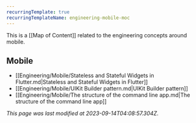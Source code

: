 ```yaml
---
recurringTemplate: true
recurringTemplateName: engineering-mobile-moc
---
```


This is a [[Map of Content]] related to the engineering concepts around mobile.

## Mobile

- [[Engineering/Mobile/Stateless and Stateful Widgets in Flutter.md|Stateless and Stateful Widgets in Flutter]]
- [[Engineering/Mobile/UIKit Builder pattern.md|UIKit Builder pattern]]
- [[Engineering/Mobile/The structure of the command line app.md|The structure of the command line app]]


*This page was last modified at 2023-09-14T04:08:57.304Z*.
